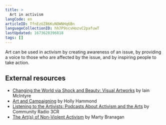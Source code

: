 ```yaml
---
title: >
  Art in activism
langCode: en
articleID: TfnEzUZ86KuNOWNHq6Bn
languageCollectionID: hh7P9scvHozvC2pafuwT
lastUpdated: 1673628396818
tags: []
---
```


Art can be used in activism by creating awareness of an issue, by providing a voice to those who are affected by the issue, and by inspiring people to take action.

## **External resources**

-   [Changing the World via Shock and Beauty: Visual Artworks](https://commonslibrary.org/changing-the-world-via-shock-and-beauty-visual-artworks/) by Iain McIntyre
-   [Art and Campaigning](https://commonslibrary.org/art-and-campaigning-lessons-about-the-effective-use-of-art-in-campaigns/) by Holly Hammond
-   [Listening to the Artivists: Podcasts About Activism and the Arts](https://commonslibrary.org/listening-to-the-artivists-podcasts-about-activism-and-the-arts/) by Community Radio 3CR
-   [The Art(s) of Non-Violent Activism](https://commonslibrary.org/changing-the-world-via-shock-and-beauty-visual-artworks/) by Marty Branagan